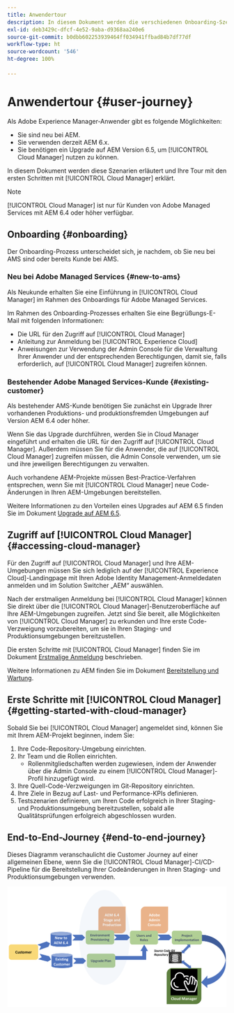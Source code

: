 ```yaml
---
title: Anwendertour
description: In diesem Dokument werden die verschiedenen Onboarding-Szenarien beschrieben und die Tour mit den ersten Schritten mit Cloud Manager erklärt.
exl-id: deb3429c-dfcf-4e52-9aba-d9368aa240e6
source-git-commit: b0dbb602253939464ff034941ffbad84b7df77df
workflow-type: ht
source-wordcount: '546'
ht-degree: 100%

---
```



# Anwendertour {#user-journey}

Als Adobe Experience Manager-Anwender gibt es folgende Möglichkeiten:

* Sie sind neu bei AEM.
* Sie verwenden derzeit AEM 6.x.
* Sie benötigen ein Upgrade auf AEM Version 6.5, um [!UICONTROL Cloud Manager] nutzen zu können.

In diesem Dokument werden diese Szenarien erläutert und Ihre Tour mit den ersten Schritten mit [!UICONTROL Cloud Manager] erklärt.

>[!NOTE]
>
>[!UICONTROL Cloud Manager] ist nur für Kunden von Adobe Managed Services mit AEM 6.4 oder höher verfügbar.

## Onboarding {#onboarding}

Der Onboarding-Prozess unterscheidet sich, je nachdem, ob Sie neu bei AMS sind oder bereits Kunde bei AMS.

### Neu bei Adobe Managed Services {#new-to-ams}

Als Neukunde erhalten Sie eine Einführung in [!UICONTROL Cloud Manager] im Rahmen des Onboardings für Adobe Managed Services.

Im Rahmen des Onboarding-Prozesses erhalten Sie eine Begrüßungs-E-Mail mit folgenden Informationen:

* Die URL für den Zugriff auf [!UICONTROL Cloud Manager]
* Anleitung zur Anmeldung bei [!UICONTROL Experience Cloud]
* Anweisungen zur Verwendung der Admin Console für die Verwaltung Ihrer Anwender und der entsprechenden Berechtigungen, damit sie, falls erforderlich, auf [!UICONTROL Cloud Manager] zugreifen können.

### Bestehender Adobe Managed Services-Kunde {#existing-customer}

Als bestehender AMS-Kunde benötigen Sie zunächst ein Upgrade Ihrer vorhandenen Produktions- und produktionsfremden Umgebungen auf Version AEM 6.4 oder höher.

Wenn Sie das Upgrade durchführen, werden Sie in Cloud Manager eingeführt und erhalten die URL für den Zugriff auf [!UICONTROL Cloud Manager]. Außerdem müssen Sie für die Anwender, die auf [!UICONTROL Cloud Manager] zugreifen müssen, die Admin Console verwenden, um sie und ihre jeweiligen Berechtigungen zu verwalten.

Auch vorhandene AEM-Projekte müssen Best-Practice-Verfahren entsprechen, wenn Sie mit [!UICONTROL Cloud Manager] neue Code-Änderungen in Ihren AEM-Umgebungen bereitstellen.

Weitere Informationen zu den Vorteilen eines Upgrades auf AEM 6.5 finden Sie im Dokument [Upgrade auf AEM 6.5](https://experienceleague.adobe.com/docs/experience-manager-65/deploying/upgrading/upgrade.html?lang=de).

## Zugriff auf [!UICONTROL Cloud Manager] {#accessing-cloud-manager}

Für den Zugriff auf [!UICONTROL Cloud Manager] und Ihre AEM-Umgebungen müssen Sie sich lediglich auf der [!UICONTROL Experience Cloud]-Landingpage mit Ihren Adobe Identity Management-Anmeldedaten anmelden und im Solution Switcher „AEM“ auswählen.

Nach der erstmaligen Anmeldung bei [!UICONTROL Cloud Manager] können Sie direkt über die [!UICONTROL Cloud Manager]-Benutzeroberfläche auf Ihre AEM-Umgebungen zugreifen. Jetzt sind Sie bereit, alle Möglichkeiten von [!UICONTROL Cloud Manager] zu erkunden und Ihre erste Code-Verzweigung vorzubereiten, um sie in Ihren Staging- und Produktionsumgebungen bereitzustellen.

Die ersten Schritte mit [!UICONTROL Cloud Manager] finden Sie im Dokument [Erstmalige Anmeldung](/help/getting-started/first-time-login.md) beschrieben.

Weitere Informationen zu AEM finden Sie im Dokument [Bereitstellung und Wartung](https://experienceleague.adobe.com/docs/experience-manager-65/deploying/deploying/deploy.html?lang=de).

## Erste Schritte mit [!UICONTROL Cloud Manager] {#getting-started-with-cloud-manager}

Sobald Sie bei [!UICONTROL Cloud Manager] angemeldet sind, können Sie mit Ihrem AEM-Projekt beginnen, indem Sie:

1. Ihre Code-Repository-Umgebung einrichten.
1. Ihr Team und die Rollen einrichten.
   * Rollenmitgliedschaften werden zugewiesen, indem der Anwender über die Admin Console zu einem [!UICONTROL Cloud Manager]-Profil hinzugefügt wird.
1. Ihre Quell-Code-Verzweigungen im Git-Repository einrichten.
1. Ihre Ziele in Bezug auf Last- und Performance-KPIs definieren.
1. Testszenarien definieren, um Ihren Code erfolgreich in Ihrer Staging- und Produktionsumgebung bereitzustellen, sobald alle Qualitätsprüfungen erfolgreich abgeschlossen wurden.

## End-to-End-Journey {#end-to-end-journey}

Dieses Diagramm veranschaulicht die Customer Journey auf einer allgemeinen Ebene, wenn Sie die [!UICONTROL Cloud Manager]-CI/CD-Pipeline für die Bereitstellung Ihrer Codeänderungen in Ihren Staging- und Produktionsumgebungen verwenden.

![End-to-End-Journey](/help/assets/screen_shot_2018-05-15at124004pm.png)
